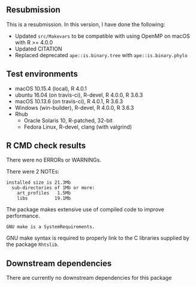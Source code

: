 ## Resubmission

This is a resubmission. In this version, I have done the following:

- Updated `src/Makevars` to be compatible with using OpenMP on macOS with R >= 4.0.0
- Updated CITATION
- Replaced deprecated `ape::is.binary.tree` with `ape::is.binary.phylo`


## Test environments

* macOS 10.15.4 (local), R 4.0.1
* ubuntu 16.04 (on travis-ci), R-devel, R 4.0.0, R 3.6.3
* macOS 10.13.6 (on travis-ci), R 4.0.1, R 3.6.3
* Windows (win-builder), R-devel, R 4.0.0, R 3.6.3
* Rhub
    - Oracle Solaris 10, R-patched, 32-bit
    - Fedora Linux, R-devel, clang (with valgrind)



## R CMD check results


There were no ERRORs or WARNINGs.


There were 2 NOTEs:

```
installed size is 21.3Mb
  sub-directories of 1Mb or more:
    art_profiles   1.5Mb
    libs          19.1Mb
```

The package makes extensive use of compiled code to improve performance.


```
GNU make is a SystemRequirements.
```

GNU make syntax is required to properly link to the C libraries supplied by the
package `Rhtslib`.




## Downstream dependencies

There are currently no downstream dependencies for this package
